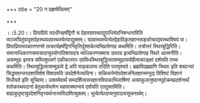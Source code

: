 +++
title = "20 न प्रहृष्येत्प्रियम्"

+++
  
  
।।5.20।। प्रियाप्रिये तदधीनहर्षोद्वेगौ च
देहतदवस्थाद्युपाधिभेदनिबन्धनाविति
व्यञ्जयितुंयादृशदेहस्थयदवस्थस्येत्याद्युक्तम्। यदवस्थस्येत्येतद्देहादिकृतज्ञानसङ्कोचाद्यवस्थाविषयं
वा। प्रियाप्रियरूपकारणागमे
तत्कार्यहर्षोद्वेगनिवृत्तिर्दुश्शकेत्यभिप्रायेणाह कथमिति। तत्रोत्तरं
स्थिरबुद्धिरिति। समानाधिकरणसमासादप्युपयोगातिशयादत्र व्यधिकरणसमास उपपन्न
इत्यभिप्रायेणाह स्थिरे आत्मनीति। असम्मूढः इत्यत्र समित्युपसर्ग एकीकारपरः
एवंविधस्थिरबुद्धित्वासम्मूढत्वयोर्हेत्वाकाङ्क्षां दर्शयति तच्च कथमिति।
स्थिरबुद्धित्वासम्मूढत्वे द्वे अपि सङ्कलय्य तदिति
परामृश्यते। ब्रह्मविद्ब्रह्मणि स्थितः इति शब्दाभ्यां
सिद्धमवान्तरदशाविशेषं विशदयति उपदेशेनेत्यादिना।
सन्नित्यनेनोपदेशजनितज्ञानमनूद्य विशिष्टं विज्ञानं विधीयते इति सूचितम्।
उक्तमेवार्थं समदर्शित्वरूपज्ञानविपाकाभिलाषिणां
अव्याकुलानुष्ठानपूर्वक्रमप्रदर्शनार्थं श्लोकस्थपदानां हेतुकार्यभावेन
महावाक्यान्वयं दर्शयति एतदुक्तमिति।
बाह्यकुदृष्ट्युपदेशनिवृत्त्यर्थन्तत्त्वविदामित्युक्तम्। भूत्वेत्येतदप्यनुवादत्वसूचनार्थम्।  
  
